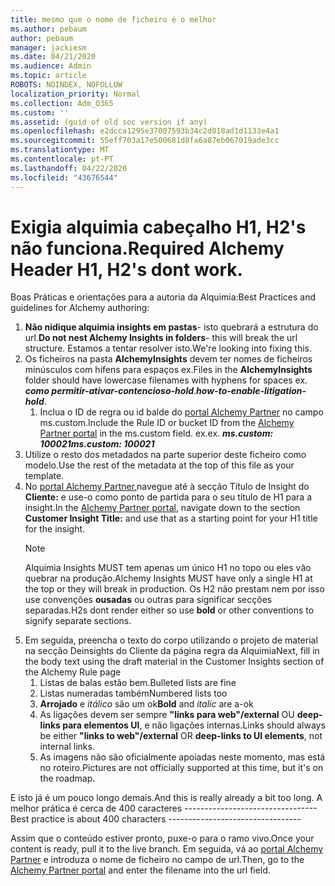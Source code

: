 ```yaml
---
title: mesmo que o nome de ficheiro é o melhor
ms.author: pebaum
author: pebaum
manager: jackiesm
ms.date: 04/21/2020
ms.audience: Admin
ms.topic: article
ROBOTS: NOINDEX, NOFOLLOW
localization_priority: Normal
ms.collection: Adm_O365
ms.custom: ''
ms.assetid: (guid of old soc version if any)
ms.openlocfilehash: e2dcca1295e37007593b34c2d818ad1d1133e4a1
ms.sourcegitcommit: 55eff703a17e500681d8fa6a87eb067019ade3cc
ms.translationtype: MT
ms.contentlocale: pt-PT
ms.lasthandoff: 04/22/2020
ms.locfileid: "43676544"
---
```

# <a name="required-alchemy-header-h1-h2s-dont-work"></a><span data-ttu-id="97f10-102">Exigia alquimia cabeçalho H1, H2's não funciona.</span><span class="sxs-lookup"><span data-stu-id="97f10-102">Required Alchemy Header H1, H2's dont work.</span></span>
<span data-ttu-id="97f10-103">Boas Práticas e orientações para a autoria da Alquimia:</span><span class="sxs-lookup"><span data-stu-id="97f10-103">Best Practices and guidelines for Alchemy authoring:</span></span>

1. <span data-ttu-id="97f10-104">**Não nidique alquimia insights em pastas**- isto quebrará a estrutura do url.</span><span class="sxs-lookup"><span data-stu-id="97f10-104">**Do not nest Alchemy Insights in folders**- this will break the url structure.</span></span> <span data-ttu-id="97f10-105">Estamos a tentar resolver isto.</span><span class="sxs-lookup"><span data-stu-id="97f10-105">We're looking into fixing this.</span></span>
1. <span data-ttu-id="97f10-106">Os ficheiros na pasta **AlchemyInsights** devem ter nomes de ficheiros minúsculos com hífens para espaços ex.</span><span class="sxs-lookup"><span data-stu-id="97f10-106">Files in the **AlchemyInsights** folder should have lowercase filenames with hyphens for spaces ex.</span></span> <span data-ttu-id="97f10-107">***como permitir-ativar-contencioso-hold***.</span><span class="sxs-lookup"><span data-stu-id="97f10-107">***how-to-enable-litigation-hold***.</span></span>
    1. <span data-ttu-id="97f10-108">Inclua o ID de regra ou id balde do [portal Alchemy Partner](https://alchemyportal.azurewebsites.net) no campo ms.custom.</span><span class="sxs-lookup"><span data-stu-id="97f10-108">Include the Rule ID or bucket ID from the [Alchemy Partner portal](https://alchemyportal.azurewebsites.net) in the ms.custom field.</span></span> <span data-ttu-id="97f10-109">ex.</span><span class="sxs-lookup"><span data-stu-id="97f10-109">ex.</span></span> <span data-ttu-id="97f10-110">***ms.custom: 100021***</span><span class="sxs-lookup"><span data-stu-id="97f10-110">***ms.custom: 100021***</span></span>
1. <span data-ttu-id="97f10-111">Utilize o resto dos metadados na parte superior deste ficheiro como modelo.</span><span class="sxs-lookup"><span data-stu-id="97f10-111">Use the rest of the metadata at the top of this file as your template.</span></span>
1. <span data-ttu-id="97f10-112">No [portal Alchemy Partner,](https://alchemyportal.azurewebsites.net)navegue até à secção Título de Insight do **Cliente:** e use-o como ponto de partida para o seu título de H1 para a insight.</span><span class="sxs-lookup"><span data-stu-id="97f10-112">In the [Alchemy Partner portal](https://alchemyportal.azurewebsites.net), navigate down to the section **Customer Insight Title:** and use that as a starting point for your H1 title for the insight.</span></span> 
    > [!NOTE]
    > <span data-ttu-id="97f10-113">Alquimia Insights MUST tem apenas um único H1 no topo ou eles vão quebrar na produção.</span><span class="sxs-lookup"><span data-stu-id="97f10-113">Alchemy Insights MUST have only a single H1 at the top or they will break in production.</span></span> <span data-ttu-id="97f10-114">Os H2 não prestam nem por isso use convenções **ousadas** ou outras para significar secções separadas.</span><span class="sxs-lookup"><span data-stu-id="97f10-114">H2s dont render either so use **bold** or other conventions to signify separate sections.</span></span>
1. <span data-ttu-id="97f10-115">Em seguida, preencha o texto do corpo utilizando o projeto de material na secção Deinsights do Cliente da página regra da Alquimia</span><span class="sxs-lookup"><span data-stu-id="97f10-115">Next, fill in the body text using the draft material in the Customer Insights section of the Alchemy Rule page</span></span>
    1. <span data-ttu-id="97f10-116">Listas de balas estão bem.</span><span class="sxs-lookup"><span data-stu-id="97f10-116">Bulleted lists are fine</span></span>
    1. <span data-ttu-id="97f10-117">Listas numeradas também</span><span class="sxs-lookup"><span data-stu-id="97f10-117">Numbered lists too</span></span>
    1. <span data-ttu-id="97f10-118">**Arrojado** e *itálico* são um ok</span><span class="sxs-lookup"><span data-stu-id="97f10-118">**Bold** and *italic* are a-ok</span></span>
    1. <span data-ttu-id="97f10-119">As ligações devem ser sempre **"links para web"/external** OU **deep-links para elementos UI**, e não ligações internas.</span><span class="sxs-lookup"><span data-stu-id="97f10-119">Links should always be either **"links to web"/external** OR **deep-links to UI elements**, not internal links.</span></span>
    1. <span data-ttu-id="97f10-120">As imagens não são oficialmente apoiadas neste momento, mas está no roteiro.</span><span class="sxs-lookup"><span data-stu-id="97f10-120">Pictures are not officially supported at this time, but it's on the roadmap.</span></span>

<span data-ttu-id="97f10-121">E isto já é um pouco longo demais.</span><span class="sxs-lookup"><span data-stu-id="97f10-121">And this is really already a bit too long.</span></span> <span data-ttu-id="97f10-122">A melhor prática é cerca de 400 caracteres ---------------------------------</span><span class="sxs-lookup"><span data-stu-id="97f10-122">Best practice is about 400 characters ---------------------------------</span></span>

<span data-ttu-id="97f10-123">Assim que o conteúdo estiver pronto, puxe-o para o ramo vivo.</span><span class="sxs-lookup"><span data-stu-id="97f10-123">Once your content is ready, pull it to the live branch.</span></span> <span data-ttu-id="97f10-124">Em seguida, vá ao [portal Alchemy Partner](https://alchemyportal.azurewebsites.net) e introduza o nome de ficheiro no campo de url.</span><span class="sxs-lookup"><span data-stu-id="97f10-124">Then, go to the [Alchemy Partner portal](https://alchemyportal.azurewebsites.net) and enter the filename into the url field.</span></span> 
